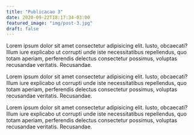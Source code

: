 ```yaml
---
title: "Publicacao 3"
date: 2020-09-22T18:17:34-03:00
featured_image: "img/post-3.jpg"
draft: false
---
```

Lorem ipsum dolor sit amet consectetur adipisicing elit. Iusto, obcaecati? Illum iure explicabo ut corrupti unde iste necessitatibus repellendus, quo totam aperiam, perferendis delectus consectetur possimus, voluptas recusandae veritatis. Recusandae.
<!--more-->
Lorem ipsum dolor sit amet consectetur adipisicing elit. Iusto, obcaecati? Illum iure explicabo ut corrupti unde iste necessitatibus repellendus, quo totam aperiam, perferendis delectus consectetur possimus, voluptas recusandae veritatis. Recusandae.

Lorem ipsum dolor sit amet consectetur adipisicing elit. Iusto, obcaecati? Illum iure explicabo ut corrupti unde iste necessitatibus repellendus, quo totam aperiam, perferendis delectus consectetur possimus, voluptas recusandae veritatis. Recusandae.